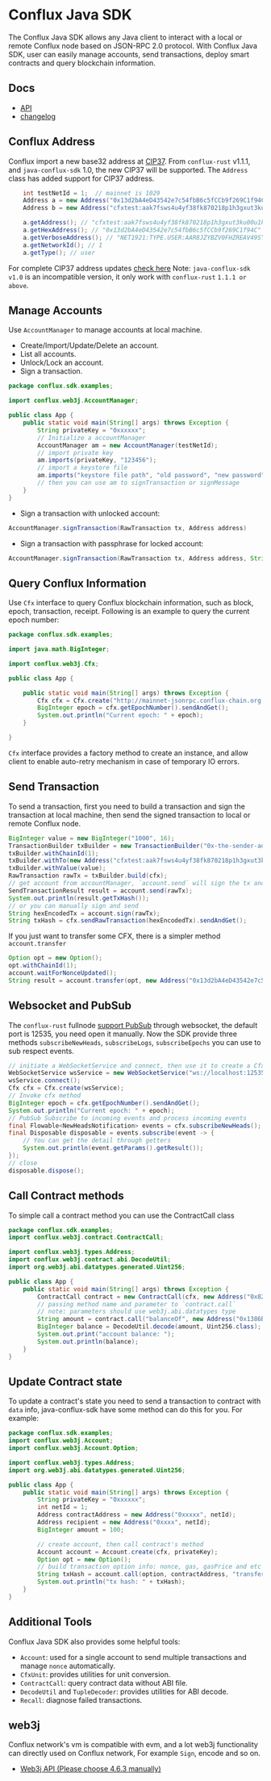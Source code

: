 # Conflux Java SDK

The Conflux Java SDK allows any Java client to interact with a local or remote Conflux node based on JSON-RPC 2.0 protocol. With Conflux Java SDK, user can easily manage accounts, send transactions, deploy smart contracts and query blockchain information.

## Docs

* [API](https://conflux-chain.github.io/java-conflux-sdk/index.html)
* [changelog](./CHANGELOG.md)

## Conflux Address
Conflux import a new base32 address at [CIP37](https://github.com/Conflux-Chain/CIPs/blob/master/CIPs/cip-37.md).
From `conflux-rust` v1.1.1, and `java-conflux-sdk` 1.0, the new CIP37 will be supported.
The `Address` class has added support for CIP37 address.

```java
    int testNetId = 1;  // mainnet is 1029
    Address a = new Address("0x13d2bA4eD43542e7c54fbB6c5fCCb9f269C1f94C", testNetId);
    Address b = new Address("cfxtest:aak7fsws4u4yf38fk870218p1h3gxut3ku00u1k1da");

    a.getAddress(); // "cfxtest:aak7fsws4u4yf38fk870218p1h3gxut3ku00u1k1da"
    a.getHexAddress(); // "0x13d2bA4eD43542e7c54fbB6c5fCCb9f269C1f94C"
    a.getVerboseAddress(); // "NET1921:TYPE.USER:AAR8JZYBZV0FHZREAV49SYXNZUT8S0JT1AT8UHK7M3"
    a.getNetworkId(); // 1
    a.getType(); // user
```

For complete CIP37 address updates [check here](./docs/cfx-address.md)
Note: `java-conflux-sdk` `v1.0` is an incompatible version, it only work with `conflux-rust` `1.1.1 or above`. 

## Manage Accounts
Use `AccountManager` to manage accounts at local machine.
- Create/Import/Update/Delete an account.
- List all accounts.
- Unlock/Lock an account.
- Sign a transaction.

```java
package conflux.sdk.examples;

import conflux.web3j.AccountManager;

public class App {
    public static void main(String[] args) throws Exception {
        String privateKey = "0xxxxxx";
        // Initialize a accountManager
        AccountManager am = new AccountManager(testNetId);
        // import private key
        am.imports(privateKey, "123456");
        // import a keystore file
        am.imports("keystore file path", "old password", "new password");
        // then you can use am to signTransaction or signMessage
    }
}
```

- Sign a transaction with unlocked account:
```java
AccountManager.signTransaction(RawTransaction tx, Address address)
```
- Sign a transaction with passphrase for locked account:
```java
AccountManager.signTransaction(RawTransaction tx, Address address, String password)
```


## Query Conflux Information
Use `Cfx` interface to query Conflux blockchain information, such as block, epoch, transaction, receipt. Following is an example to query the current epoch number:

```java
package conflux.sdk.examples;

import java.math.BigInteger;

import conflux.web3j.Cfx;

public class App {

	public static void main(String[] args) throws Exception {
		Cfx cfx = Cfx.create("http://mainnet-jsonrpc.conflux-chain.org:12537", 3, 1000);
		BigInteger epoch = cfx.getEpochNumber().sendAndGet();
		System.out.println("Current epoch: " + epoch);
	}

}
```
`Cfx` interface provides a factory method to create an instance, and allow client to enable auto-retry mechanism in case of temporary IO errors.

## Send Transaction
To send a transaction, first you need to build a transaction and sign the transaction at local machine, then send the signed transaction to local or remote Conflux node.

```java
BigInteger value = new BigInteger("1000", 16);
TransactionBuilder txBuilder = new TransactionBuilder("0x-the-sender-address");
txBuilder.withChainId(1);
txBuilder.withTo(new Address("cfxtest:aak7fsws4u4yf38fk870218p1h3gxut3ku00u1k1da"));
txBuilder.withValue(value);
RawTransaction rawTx = txBuilder.build(cfx);
// get account from accountManager, `account.send` will sign the tx and send it to blockchain
SendTransactionResult result = account.send(rawTx);
System.out.println(result.getTxHash());
// or you can manually sign and send
String hexEncodedTx = account.sign(rawTx);
String txHash = cfx.sendRawTransaction(hexEncodedTx).sendAndGet();
```

If you just want to transfer some CFX, there is a simpler method `account.transfer`
```java
Option opt = new Option();
opt.withChainId(1);
account.waitForNonceUpdated();
String result = account.transfer(opt, new Address("0x13d2bA4eD43542e7c54fbB6c5fCCb9f269C1f94C"), value);
```

## Websocket and PubSub
The `conflux-rust` fullnode [support PubSub](https://developer.conflux-chain.org/docs/conflux-doc/docs/pubsub) through websocket, the default port is 12535, you need open it manually.
Now the SDK provide three methods `subscribeNewHeads`, `subscribeLogs`, `subscribeEpochs` you can use to sub respect events.

```java
// initiate a WebSocketService and connect, then use it to create a Cfx
WebSocketService wsService = new WebSocketService("ws://localhost:12535/", false);
wsService.connect();
Cfx cfx = Cfx.create(wsService);
// Invoke cfx method 
BigInteger epoch = cfx.getEpochNumber().sendAndGet();
System.out.println("Current epoch: " + epoch);
// PubSub Subscribe to incoming events and process incoming events
final Flowable<NewHeadsNotification> events = cfx.subscribeNewHeads();
final Disposable disposable = events.subscribe(event -> {
    // You can get the detail through getters
    System.out.println(event.getParams().getResult());
});
// close
disposable.dispose();
```

## Call Contract methods

To simple call a contract method you can use the ContractCall class

```java
package conflux.sdk.examples;
import conflux.web3j.contract.ContractCall;

import conflux.web3j.types.Address;
import conflux.web3j.contract.abi.DecodeUtil;
import org.web3j.abi.datatypes.generated.Uint256;

public class App {
    public static void main(String[] args) throws Exception {
        ContractCall contract = new ContractCall(cfx, new Address("0x824df34537b198d9955c01c4e5a2a68733707b4f", 1));
        // passing method name and parameter to `contract.call`
        // note: parameters should use web3j.abi.datatypes type
        String amount = contract.call("balanceOf", new Address("0x1386B4185A223EF49592233b69291bbe5a80C527", 1).getABIAddress()).sendAndGet();
        BigInteger balance = DecodeUtil.decode(amount, Uint256.class);
        System.out.print("account balance: ");
        System.out.println(balance);
    }
}
```

## Update Contract state

To update a contract's state you need to send a transaction to contract with `data` info, java-conflux-sdk have some method can do this for you.
For example:

```java
package conflux.sdk.examples;
import conflux.web3j.Account;
import conflux.web3j.Account.Option;

import conflux.web3j.types.Address;
import org.web3j.abi.datatypes.generated.Uint256;

public class App {
    public static void main(String[] args) throws Exception {
        String privateKey = "0xxxxxx";
        int netId = 1;
        Address contractAddress = new Address("0xxxxx", netId);
        Address recipient = new Address("0xxxx", netId);
        BigInteger amount = 100;

        // create account, then call contract's method
        Account account = Account.create(cfx, privateKey);
        Option opt = new Option();
        // build transaction option info: nonce, gas, gasPrice and etc
        String txHash = account.call(option, contractAddress, "transfer", recipient.getABIAddress(), new Uint256(amount));
        System.out.println("tx hash: " + txHash);
    }
}
```

## Additional Tools
Conflux Java SDK also provides some helpful tools:
- `Account`: used for a single account to send multiple transactions and manage `nonce` automatically.
- `CfxUnit`: provides utilities for unit conversion.
- `ContractCall`: query contract data without ABI file.
- `DecodeUtil` and `TupleDecoder`: provides utilities for ABI decode.
- `Recall`: diagnose failed transactions.


## web3j

Conflux network's vm is compatible with evm, and a lot web3j functionality can directly used on Conflux network,
For example `Sign`, encode and so on.

* [Web3j API (Please choose 4.6.3 manually)](https://javadoc.io/doc/org.web3j)